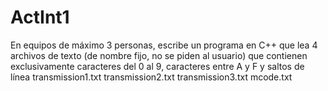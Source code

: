 # ActInt1
En equipos de máximo 3 personas, escribe un programa en C++ que lea 4 archivos de texto (de nombre fijo, no se piden al usuario) que contienen exclusivamente caracteres del 0 al 9, caracteres entre A y F y saltos de línea      transmission1.txt      transmission2.txt      transmission3.txt      mcode.txt
